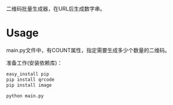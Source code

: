 二维码批量生成器，在URL后生成数字串。

# Usage

main.py文件中，有COUNT属性，指定需要生成多少个数量的二维码。

准备工作(安装依赖库)：
```python
easy_install pip
pip install qrcode
pip install image
```

```python
python main.py
```



